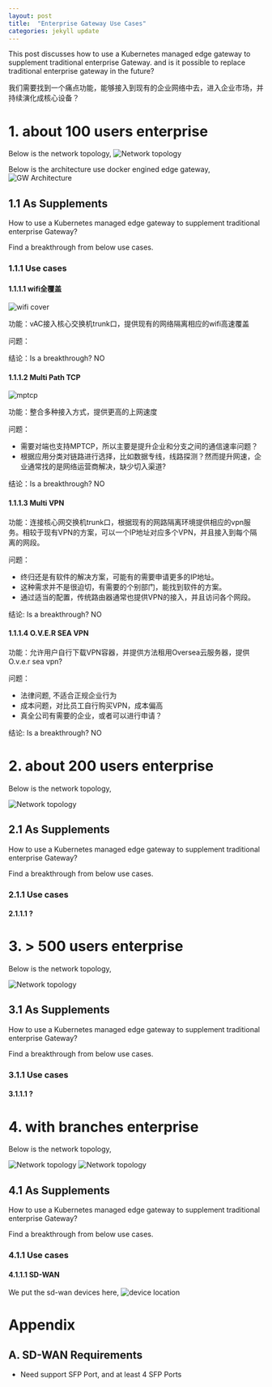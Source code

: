 ```yaml
---
layout: post
title:  "Enterprise Gateway Use Cases"
categories: jekyll update
---
```

This post discusses how to use a Kubernetes managed edge gateway to supplement traditional enterprise Gateway. and is it possible to replace traditional enterprise gateway in the future?

我们需要找到一个痛点功能，能够接入到现有的企业网络中去，进入企业市场，并持续演化成核心设备？

# 1. about 100 users enterprise

Below is the network topology,
![Network topology](/images/sd-wan/100users.png)

Below is the architecture use docker engined edge gateway,
![GW Architecture](/images/sd-wan/100users-gw.png)

## 1.1 As Supplements
How to use a Kubernetes managed edge gateway to supplement traditional enterprise Gateway?

Find a breakthrough from below use cases.
### 1.1.1 Use cases

#### 1.1.1.1 wifi全覆盖

![wifi cover](/images/sd-wan/u1.png)

功能：vAC接入核心交换机trunk口，提供现有的网络隔离相应的wifi高速覆盖

问题：

结论：Is a breakthrough? NO


#### 1.1.1.2 Multi Path TCP

![mptcp](/images/sd-wan/u2.png)

功能：整合多种接入方式，提供更高的上网速度

问题：
   * 需要对端也支持MPTCP，所以主要是提升企业和分支之间的通信速率问题？
   * 根据应用分类对链路进行选择，比如数据专线，线路探测？然而提升网速，企业通常找的是网络运营商解决，缺少切入渠道?

结论：Is a breakthrough? NO


#### 1.1.1.3 Multi VPN 
功能：连接核心网交换机trunk口，根据现有的网路隔离环境提供相应的vpn服务。相较于现有VPN的方案，可以一个IP地址对应多个VPN，并且接入到每个隔离的网段。

问题：

   * 终归还是有软件的解决方案，可能有的需要申请更多的IP地址。
   * 这种需求并不是很迫切，有需要的个别部门，能找到软件的方案。
   * 通过适当的配置，传统路由器通常也提供VPN的接入，并且访问各个网段。

结论: Is a breakthrough? NO


#### 1.1.1.4 O.V.E.R SEA VPN 
功能：允许用户自行下载VPN容器，并提供方法租用Oversea云服务器，提供O.v.e.r sea vpn?

问题：
   * 法律问题, 不适合正规企业行为
   * 成本问题，对比员工自行购买VPN，成本偏高
   * 真全公司有需要的企业，或者可以进行申请？


结论: Is a breakthrough? NO



# 2. about 200 users enterprise


Below is the network topology,

![Network topology](/images/sd-wan/200users.png)


## 2.1 As Supplements
How to use a Kubernetes managed edge gateway to supplement traditional enterprise Gateway?

Find a breakthrough from below use cases.
### 2.1.1 Use cases

#### 2.1.1.1 ?



# 3. > 500 users enterprise
Below is the network topology,

![Network topology](/images/sd-wan/500users.png)


## 3.1 As Supplements
How to use a Kubernetes managed edge gateway to supplement traditional enterprise Gateway?

Find a breakthrough from below use cases.
### 3.1.1 Use cases

#### 3.1.1.1 ?



# 4. with branches enterprise
Below is the network topology,

![Network topology](/images/sd-wan/branchesusers.png)
![Network topology](/images/sd-wan/branchesusers2.png)


## 4.1 As Supplements
How to use a Kubernetes managed edge gateway to supplement traditional enterprise Gateway?

Find a breakthrough from below use cases.
### 4.1.1 Use cases

#### 4.1.1.1 SD-WAN
We put the sd-wan devices here,
![device location](/images/sd-wan/sd-wanlocation.png)



# Appendix
## A. SD-WAN Requirements
  * Need support SFP Port, and at least 4 SFP Ports































